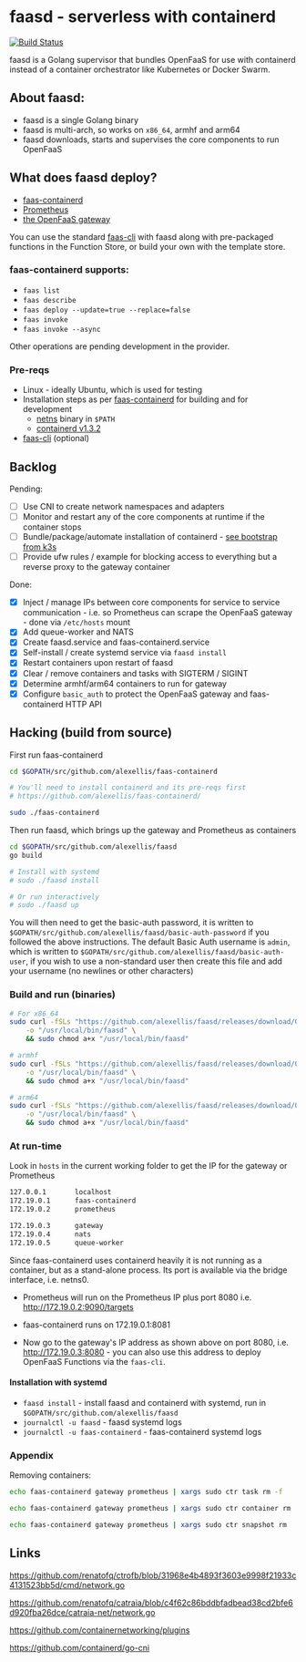 # faasd - serverless with containerd

[![Build Status](https://travis-ci.com/alexellis/faasd.svg?branch=master)](https://travis-ci.com/alexellis/faasd)

faasd is a Golang supervisor that bundles OpenFaaS for use with containerd instead of a container orchestrator like Kubernetes or Docker Swarm.

## About faasd:

* faasd is a single Golang binary
* faasd is multi-arch, so works on `x86_64`, armhf and arm64
* faasd downloads, starts and supervises the core components to run OpenFaaS

## What does faasd deploy?

* [faas-containerd](https://github.com/alexellis/faas-containerd/)
* [Prometheus](https://github.com/prometheus/prometheus)
* [the OpenFaaS gateway](https://github.com/openfaas/faas/tree/master/gateway)

You can use the standard [faas-cli](https://github.com/openfaas/faas-cli) with faasd along with pre-packaged functions in the Function Store, or build your own with the template store.

### faas-containerd supports:

* `faas list`
* `faas describe` 
* `faas deploy --update=true --replace=false`
* `faas invoke`
* `faas invoke --async`

Other operations are pending development in the provider.

### Pre-reqs

* Linux - ideally Ubuntu, which is used for testing
* Installation steps as per [faas-containerd](https://github.com/alexellis/faas-containerd) for building and for development
    * [netns](https://github.com/genuinetools/netns/releases) binary in `$PATH`
    * [containerd v1.3.2](https://github.com/containerd/containerd)
* [faas-cli](https://github.com/openfaas/faas-cli) (optional)

## Backlog

Pending:

* [ ] Use CNI to create network namespaces and adapters
* [ ] Monitor and restart any of the core components at runtime if the container stops
* [ ] Bundle/package/automate installation of containerd - [see bootstrap from k3s](https://github.com/rancher/k3s)
* [ ] Provide ufw rules / example for blocking access to everything but a reverse proxy to the gateway container

Done:

* [x] Inject / manage IPs between core components for service to service communication - i.e. so Prometheus can scrape the OpenFaaS gateway - done via `/etc/hosts` mount
* [x] Add queue-worker and NATS
* [x] Create faasd.service and faas-containerd.service
* [x] Self-install / create systemd service via `faasd install`
* [x] Restart containers upon restart of faasd
* [x] Clear / remove containers and tasks with SIGTERM / SIGINT
* [x] Determine armhf/arm64 containers to run for gateway
* [x] Configure `basic_auth` to protect the OpenFaaS gateway and faas-containerd HTTP API

## Hacking (build from source)

First run faas-containerd

```sh
cd $GOPATH/src/github.com/alexellis/faas-containerd

# You'll need to install containerd and its pre-reqs first
# https://github.com/alexellis/faas-containerd/

sudo ./faas-containerd
```

Then run faasd, which brings up the gateway and Prometheus as containers

```sh
cd $GOPATH/src/github.com/alexellis/faasd
go build

# Install with systemd
# sudo ./faasd install

# Or run interactively
# sudo ./faasd up
```

You will then need to get the basic-auth password, it is written to `$GOPATH/src/github.com/alexellis/faasd/basic-auth-password` if you followed the above instructions.
The default Basic Auth username is `admin`, which is written to `$GOPATH/src/github.com/alexellis/faasd/basic-auth-user`, if you wish to use a non-standard user then create this file and add your username (no newlines or other characters) 
### Build and run (binaries)

```sh
# For x86_64
sudo curl -fSLs "https://github.com/alexellis/faasd/releases/download/0.3.1/faasd" \
    -o "/usr/local/bin/faasd" \
    && sudo chmod a+x "/usr/local/bin/faasd"

# armhf
sudo curl -fSLs "https://github.com/alexellis/faasd/releases/download/0.3.1/faasd-armhf" \
    -o "/usr/local/bin/faasd" \
    && sudo chmod a+x "/usr/local/bin/faasd"

# arm64
sudo curl -fSLs "https://github.com/alexellis/faasd/releases/download/0.3.1/faasd-arm64" \
    -o "/usr/local/bin/faasd" \
    && sudo chmod a+x "/usr/local/bin/faasd"
```

### At run-time

Look in `hosts` in the current working folder to get the IP for the gateway or Prometheus

```sh
127.0.0.1       localhost
172.19.0.1      faas-containerd
172.19.0.2      prometheus

172.19.0.3      gateway
172.19.0.4      nats
172.19.0.5      queue-worker
```

Since faas-containerd uses containerd heavily it is not running as a container, but as a stand-alone process. Its port is available via the bridge interface, i.e. netns0.

* Prometheus will run on the Prometheus IP plus port 8080 i.e. http://172.19.0.2:9090/targets

* faas-containerd runs on 172.19.0.1:8081

* Now go to the gateway's IP address as shown above on port 8080, i.e. http://172.19.0.3:8080 - you can also use this address to deploy OpenFaaS Functions via the `faas-cli`. 

#### Installation with systemd

* `faasd install` - install faasd and containerd with systemd, run in `$GOPATH/src/github.com/alexellis/faasd`
* `journalctl -u faasd` - faasd systemd logs
* `journalctl -u faas-containerd` - faas-containerd systemd logs

### Appendix

Removing containers:

```sh
echo faas-containerd gateway prometheus | xargs sudo ctr task rm -f

echo faas-containerd gateway prometheus | xargs sudo ctr container rm

echo faas-containerd gateway prometheus | xargs sudo ctr snapshot rm
```

## Links

https://github.com/renatofq/ctrofb/blob/31968e4b4893f3603e9998f21933c4131523bb5d/cmd/network.go

https://github.com/renatofq/catraia/blob/c4f62c86bddbfadbead38cd2bfe6d920fba26dce/catraia-net/network.go

https://github.com/containernetworking/plugins

https://github.com/containerd/go-cni

